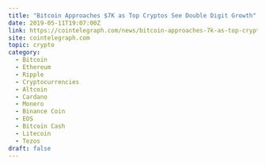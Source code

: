 ```yaml
---
title: "Bitcoin Approaches $7K as Top Cryptos See Double Digit Growth"
date: 2019-05-11T19:07:00Z
link: https://cointelegraph.com/news/bitcoin-approaches-7k-as-top-cryptos-see-double-digit-growth?utm_medium=RSS&utm_source=hune
site: cointelegraph.com
topic: crypto
category:
  - Bitcoin
  - Ethereum
  - Ripple
  - Cryptocurrencies
  - Altcoin
  - Cardano
  - Monero
  - Binance Coin
  - EOS
  - Bitcoin Cash
  - Litecoin
  - Tezos
draft: false
---
```

